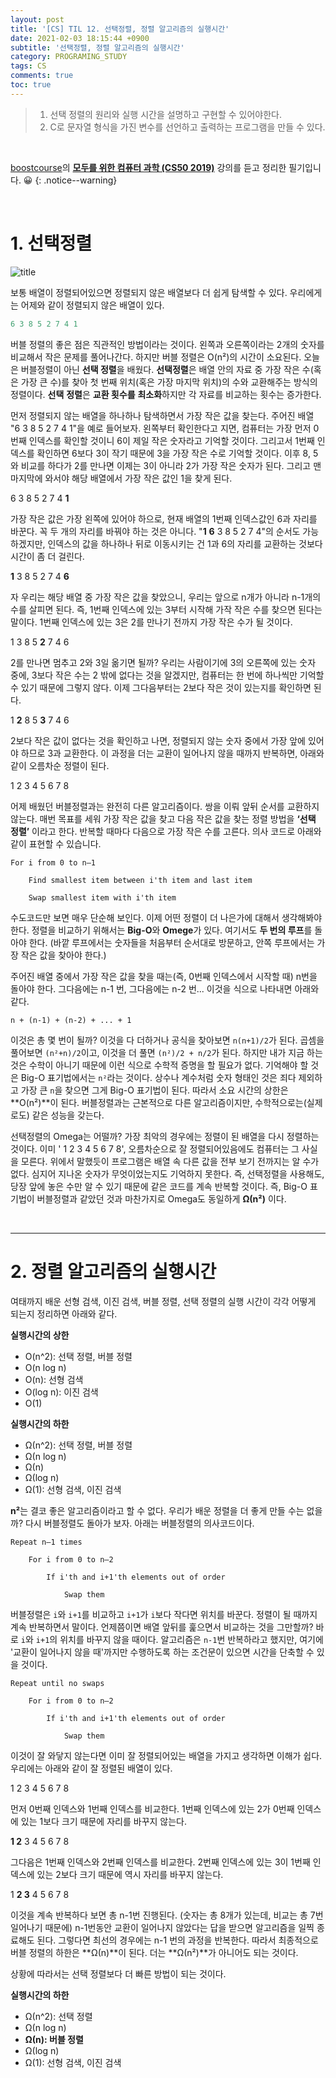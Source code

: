 ```yaml
---
layout: post
title: '[CS] TIL 12. 선택정렬, 정렬 알고리즘의 실행시간'
date: 2021-02-03 18:15:44 +0900
subtitle: '선택정렬, 정렬 알고리즘의 실행시간'
category: PROGRAMING_STUDY
tags: CS
comments: true
toc: true
---
```


> 1. 선택 정렬의 원리와 실행 시간을 설명하고 구현할 수 있어야한다.
> 2. C로 문자열 형식을 가진 변수를 선언하고 출력하는 프로그램을 만들 수 있다. 

<br>

[boostcourse](https://www.boostcourse.org/)의 **[모두를 위한 컴퓨터 과학 (CS50 2019)](https://www.boostcourse.org/cs112/joinLectures/43415)** 강의를 듣고 정리한 필기입니다. 😀 
{: .notice--warning}

<br>

# 1. 선택정렬

![title](https://img1.daumcdn.net/thumb/R1280x0/?scode=mtistory2&fname=https%3A%2F%2Fblog.kakaocdn.net%2Fdn%2FbUlaXt%2FbtqErLxD7CT%2FmdbMjqJDP3wigM8qJQfqek%2Fimg.gif)

보통 배열이 정렬되어있으면 정렬되지 않은 배열보다 더 쉽게 탐색할 수 있다. 우리에게는 어제와 같이 정렬되지 않은 배열이 있다.

```c
6 3 8 5 2 7 4 1
```

버블 정렬의 좋은 점은 직관적인 방법이라는 것이다. 왼쪽과 오른쪽이라는 2개의 숫자를 비교해서 작은 문제를 풀어나간다. 하지만 버블 정렬은 O(n²)의 시간이 소요된다. 오늘은 버블정렬이 아닌 **선택 정렬**을 배웠다. **선택정렬**은 배열 안의 자료 중 가장 작은 수(혹은 가장 큰 수)를 찾아 첫 번째 위치(혹은 가장 마지막 위치)의 수와 교환해주는 방식의 정렬이다. **선택** **정렬**은 **교환 횟수를** **최소화**하지만 각 자료를 비교하는 횟수는 증가한다. 

먼저 정렬되지 않는 배열을 하나하나 탐색하면서 가장 작은 값을 찾는다. 주어진 배열 "6 3 8 5 2 7 4 1"을 예로 들어보자. 왼쪽부터 확인한다고 지면, 컴퓨터는 가장 먼저 0번째 인덱스를 확인할 것이니 6이 제일 작은 숫자라고 기억할 것이다. 그리고서 1번째 인덱스를 확인하면 6보다 3이 작기 때문에 3을 가장 작은 수로 기억할 것이다. 이후 8, 5와 비교를 하다가 2를 만나면 이제는 3이 아니라 2가 가장 작은 숫자가 된다. 그리고 맨 마지막에 와서야 해당 배열에서 가장 작은 값인 1을 찾게 된다.

6 3 8 5 2 7 4 **1**

가장 작은 값은 가장 왼쪽에 있어야 하으로, 현재 배열의 1번째 인덱스값인 6과 자리를 바꾼다. 꼭 두 개의 자리를 바꿔야 하는 것은 아니다. "**1**  **6** 3 8 5 2 7 4"의 순서도 가능하겠지만, 인덱스의 값을 하나하나 뒤로 이동시키는 건 1과 6의 자리를 교환하는 것보다 시간이 좀 더 걸린다. 

**1** 3 8 5 2 7 4 **6**

자 우리는 해당 배열 중 가장 작은 값을 찾았으니, 우리는 앞으로 n개가 아니라 n-1개의 수를 살피면 된다. 즉, 1번째 인덱스에 있는 3부터 시작해 가작 작은 수를 찾으면 된다는 말이다. 1번째 인덱스에 있는 3은 2를 만나기 전까지 가장 작은 수가 될 것이다. 

1 3 8 5 **2** 7 4 6

2를 만나면 멈추고 2와 3일 옮기면 될까? 우리는 사람이기에 3의 오른쪽에 있는 숫자 중에, 3보다 작은 수는 2 밖에 없다는 것을 알겠지만, 컴퓨터는 한 번에 하나씩만 기억할 수 있기 때문에 그렇지 않다. 이제 그다음부터는 2보다 작은 것이 있는지를 확인하면 된다.

1 **2** 8 5 **3** 7 4 6 

2보다 작은 값이 없다는 것을 확인하고 나면, 정렬되지 않는 숫자 중에서 가장 앞에 있어야 하므로 3과 교환한다. 이 과정을 더는 교환이 일어나지 않을 때까지 반복하면, 아래와 같이 오름차순 정렬이 된다.

 1 2 3 4 5 6 7 8

어제 배웠던 버블정렬과는 완전히 다른 알고리즘이다. 쌍을 이뤄 앞뒤 순서를 교환하지 않는다. 매번 목표를 세워 가장 작은 값을 찾고 다음 작은 값을 찾는 정렬 방법을 **‘선택 정렬’** 이라고 한다. 반복할 때마다 다음으로 가장 작은 수를 고른다. 의사 코드로 아래와 같이 표현할 수 있습니다.

```markup
For i from 0 to n–1

    Find smallest item between i'th item and last item

    Swap smallest item with i'th item
```

수도코드만 보면 매우 단순해 보인다. 이제 어떤 정렬이 더 나은가에 대해서 생각해봐야 한다. 정렬을 비교하기 위해서는 **Big-O**와 **Omege**가 있다. 여기서도 **두 번의 루프**를 돌아야 한다. (바깥 루프에서는 숫자들을 처음부터 순서대로 방문하고, 안쪽 루프에서는 가장 작은 값을 찾아야 한다.)

주어진 배열 중에서 가장 작은 값을 찾을 때는(즉, 0번째 인덱스에서 시작할 때) n번을 돌아야 한다. 그다음에는 n-1 번, 그다음에는 n-2 번... 이것을 식으로 나타내면 아래와 같다.

```
n + (n-1) + (n-2) + ... + 1
```

이것은 총 몇 번이 될까?  이것을 다 더하거나 공식을 찾아보면 `n(n+1)/2`가 된다. 곱셈을 풀어보면 `(n²+n)/2`이고, 이것을 더 풀면 `(n²)/2 + n/2`가 된다. 하지만 내가 지금 하는 것은 수학이 아니기 때문에 이런 식으로 수학적 증명을 할 필요가 없다. 기억해야 할 것은 Big-O 표기법에서는 `n²`라는 것이다. 상수나 계수처럼 숫자 형태인 것은 죄다 제외하고 가장 큰 `n`을 찾으면 그게 Big-O 표기법이 된다. 따라서 소요 시간의 상한은 **O(n²)**이 된다. 버블정렬과는 근본적으로 다른 알고리즘이지만, 수학적으로는(실제로도) 같은 성능을 갖는다. 

 선택정렬의 Omega는 어떨까? 가장 최악의 경우에는 정렬이 된 배열을 다시 정렬하는 것이다. 이미 ' 1 2 3 4 5 6 7 8', 오름차순으로 잘 정렬되어있음에도 컴퓨터는 그 사실을 모른다. 위에서 말했듯이 프로그램은 배열 속 다른 값을 전부 보기 전까지는 알 수가 없다. 심지어 지나온 숫자가 무엇이었는지도 기억하지 못한다. 즉, 선택정렬을 사용해도, 당장 앞에 놓은 수만 알 수 있기 때문에 같은 코드를 계속 반복할 것이다. 즉, Big-O 표기법이 버블정렬과 같았던 것과 마찬가지로 Omega도 동일하게 **Ω(n²)** 이다.



<br>

***

# 2. 정렬 알고리즘의 실행시간

여태까지 배운 선형 검색, 이진 검색, 버블 정렬, 선택 정렬의 실행 시간이 각각 어떻게 되는지 정리하면 아래와 같다.

**실행시간의 상한**

- O(n^2): 선택 정렬, 버블 정렬
- O(n log n)
- O(n): 선형 검색
- O(log n): 이진 검색
- O(1)

**실행시간의 하한**

- Ω(n^2): 선택 정렬, 버블 정렬
- Ω(n log n)
- Ω(n)
- Ω(log n)
- Ω(1): 선형 검색, 이진 검색

 

 **n²**는 결코 좋은 알고리즘이라고 할 수 없다. 우리가 배운 정렬을 더 좋게 만들 수는 없을까? 다시 버블정렬도 돌아가 보자. 아래는 버블정렬의 의사코드이다.

```markup
Repeat n–1 times

    For i from 0 to n–2

        If i'th and i+1'th elements out of order

            Swap them
```

버블정렬은 `i`와 `i+1`를 비교하고 `i+1`가 `i`보다 작다면 위치를 바꾼다. 정렬이 될 때까지 계속 반복하면서 말이다. 언제쯤이면 배열 앞뒤를 훑으면서 비교하는 것을 그만할까? 바로 `i`와 `i+1`의 위치를 바꾸지 않을 때이다.  알고리즘은 `n-1`번 반복하라고 했지만, 여기에  '교환이 일어나지 않을 때'까지만 수행하도록 하는 조건문이 있으면 시간을 단축할 수 있을 것이다.

```markup
Repeat until no swaps

    For i from 0 to n–2

        If i'th and i+1'th elements out of order

            Swap them
```

이것이 잘 와닿지 않는다면 이미 잘 정렬되어있는 배열을 가지고 생각하면 이해가 쉽다. 우리에는 아래와 같이 잘 정렬된 배열이 있다.

1 2 3 4 5 6 7 8

먼저 0번째 인덱스와 1번째 인덱스를 비교한다. 1번째 인덱스에 있는 2가 0번째 인덱스에 있는 1보다 크기 때문에 자리를 바꾸지 않는다. 

**1 2** 3 4 5 6 7 8

그다음은 1번째 인덱스와 2번째 인덱스를 비교한다. 2번째 인덱스에 있는 3이 1번째 인덱스에 있는 2보다 크기 때문에 역시 자리를 바꾸지 않는다. 

1 **2 3** 4 5 6 7 8

이것을 계속 반복하다 보면 총 n-1번 진행된다. (숫자는 총 8개가 있는데, 비교는 총 7번 일어나기 때문에) n-1번동안 교환이 일어나지 않았다는 답을 받으면 알고리즘을 일찍 종료해도 된다. 그렇다면 최선의 경우에는 n-1 번의 과정을 반복한다. 따라서 최종적으로 버블 정렬의 하한은 **Ω(n)**이 된다. 더는 **Ω(n²)**가 아니어도 되는 것이다.

상황에 따라서는 선택 정렬보다 더 빠른 방법이 되는 것이다.

**실행시간의 하한**

- Ω(n^2): 선택 정렬
- Ω(n log n)
- **Ω(n): 버블 정렬**
- Ω(log n)
- Ω(1): 선형 검색, 이진 검색